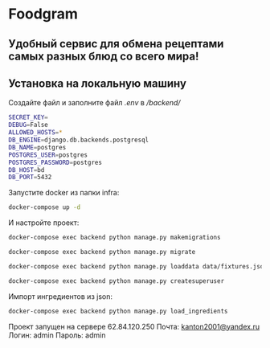 # Foodgram
## Удобный сервис для обмена рецептами самых разных блюд со всего мира!

## Установка на локальную машину
Создайте файл и заполните файл *.env* в */backend/*
```sh
SECRET_KEY=
DEBUG=False
ALLOWED_HOSTS=*
DB_ENGINE=django.db.backends.postgresql
DB_NAME=postgres
POSTGRES_USER=postgres
POSTGRES_PASSWORD=postgres
DB_HOST=bd
DB_PORT=5432
```

Запустите docker из папки infra:
```sh
docker-compose up -d
```
И настройте проект:
```sh
docker-compose exec backend python manage.py makemigrations
```
```sh
docker-compose exec backend python manage.py migrate
```
```sh
docker-compose exec backend python manage.py loaddata data/fixtures.json
```
```sh
docker-compose exec backend python manage.py createsuperuser
```

Импорт ингредиентов из json:
```sh
docker-compose exec backend python manage.py load_ingredients
```

Проект запущен на сервере 62.84.120.250 
Почта: kanton2001@yandex.ru
Логин: admin
Пароль: admin
